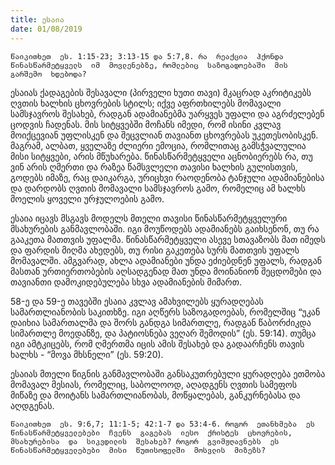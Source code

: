 ```yaml
---
title: ესაია
date: 01/08/2019
---
```



`წაიკითხეთ  ეს. 1:15-23; 3:13-15 და 5:7,8. რა  რეაქცია  ჰქონდა  წინასწარმეტყველს  იმ  მოვლენებზე, რომლებიც  საზოგადოებაში  მის  გარშემო  ხდებოდა?`

ესაიას  ქადაგების  შესავალი (პირველი  ხუთი  თავი) მკაცრად  აკრიტიკებს  ღვთის  ხალხის  ცხოვრების  სტილს; იქვე  აფრთხილებს  მომავალი  სამსჯავროს  შესახებ, რადგან  ადამიანებმა  უარყვეს  უფალი  და  აგრძელებენ  ცოდვის  ჩადენას. მის  სიტყვებში  მოჩანს  იმედი, რომ  ისინი  კვლავ  მოიქცევიან  უფლისკენ  და  შეცვლიან  თავიანთ  ცხოვრებას  უკეთესობისკენ. მაგრამ, ალბათ, ყველაზე  ძლიერი  ემოცია, რომლითაც  გამსჭვალულია  მისი  სიტყვები, არის  მწუხარება. წინასწარმეტყველი  აცნობიერებს  რა, თუ  ვინ  არის  ღმერთი  და  რაზეა  წამსვლელი  თავისი  ხალხის  გულისთვის, გოდებს  იმაზე, რაც  დაიკარგა, ურიცხვი  რაოდენობა  ტანჯული  ადამიანებისა  და  დარდობს  ღვთის  მომავალი  სამსჯავროს  გამო, რომელიც  ამ  ხალხს  მოელის  ყოველი  ურჯულოების  გამო.

ესაია  იცავს  მსგავს  მოდელს  მთელი  თავისი  წინასწარმეტყველური  მსახურების  განმავლობაში. იგი  მოუწოდებს  ადამიანებს  გაიხსენონ, თუ  რა  გააკეთა  მათთვის  უფალმა. წინასწარმეტყველი  ასევე  სთავაზობს  მათ  იმედს  და  ფარდის  მიღმა  ახედებს, თუ  რისი  გაკეთება  სურს  მათთვის  უფალს  მომავალში. ამგვარად, ახლა  ადამიანები  უნდა  ეძიებდნენ  უფალს, რადგან  მასთან  ურთიერთობების  აღსადგენად  მათ  უნდა  მოინანიონ  შეცდომები  და  თავიანთი  დამოკიდებულება  სხვა  ადამიანების  მიმართ.

58-ე  და 59-ე  თავებში  ესაია  კვლავ  ამახვილებს  ყურადღებას  სამართლიანობის  საკითხზე. იგი  აღწერს  საზოგადოებას, რომელშიც “უკან  დაიხია  სამართალმა  და  შორს  განდგა  სიმართლე, რადგან  წაბორძიკდა  სიმართლე  მოედანზე, და  პატიოსნება  ვეღარ  შემოდის” (ეს. 59:14). თუმცა  იგი  ამტკიცებს, რომ  ღმერთმა  იცის  ამის  შესახებ  და  გადაარჩენს  თავის  ხალხს - “მოვა  მხსნელი” (ეს. 59:20).

ესაიას  მთელი  წიგნის  განმავლობაში  განსაკუთრებული  ყურადღება  ეთმობა  მომავალ  მესიას, რომელიც, საბოლოოდ, აღადგენს  ღვთის  სამეფოს  მიწაზე  და  მოიტანს  სამართლიანობას, მოწყალებას, განკურნებასა  და  აღდგენას.

`წაიკითხეთ  ეს. 9:6,7; 11:1-5; 42:1-7 და 53:4-6. როგორ  ეთანხმება  ეს  წინასწარმეტყველებები  ჩვენს  გაგებას  იესო  ქრისტეს  ცხოვრების, მსახურებისა  და  სიკვდილის  შესახებ? როგორ  გვიმჟღავნებს  ეს  წინასწარმეტყველებები  მისი  წუთისოფელში  მოსვლის  მიზეზს?`
